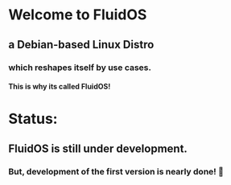 # Welcome to FluidOS
## a Debian-based Linux Distro
### which reshapes itself by use cases.
#### This is why its called FluidOS!

# Status:
## FluidOS is still under development.
### But, development of the first version is nearly done! 🎉


